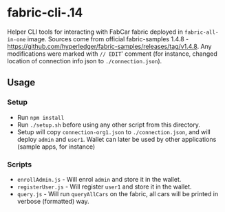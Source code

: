 # fabric-cli-.14

Helper CLI tools for interacting with FabCar fabric deployed in `fabric-all-in-one` image.
Sources come from official fabric-samples 1.4.8 - https://github.com/hyperledger/fabric-samples/releases/tag/v1.4.8. Any modifications were marked with `// EDIT`' comment (for instance, changed location of connection info json to `./connection.json`).

## Usage

### Setup
 - Run `npm install`
 - Run `./setup.sh` before using any other script from this directory.
 - Setup will copy `connection-org1.json` to `./connection.json`, and will deploy `admin` and `user1`. Wallet can later be used by other applications (sample apps, for instance)

### Scripts
 - `enrollAdmin.js` - Will enrol `admin` and store it in the wallet.
 - `registerUser.js` - Will register `user1` and store it in the wallet.
 - `query.js` - Will run `queryAllCars` on the fabric, all cars will be printed in verbose (formatted) way.
